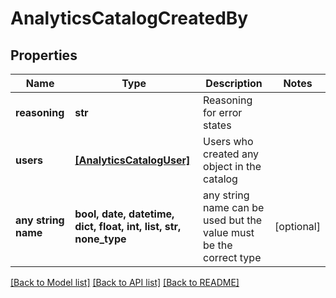 # AnalyticsCatalogCreatedBy


## Properties
Name | Type | Description | Notes
------------ | ------------- | ------------- | -------------
**reasoning** | **str** | Reasoning for error states | 
**users** | [**[AnalyticsCatalogUser]**](AnalyticsCatalogUser.md) | Users who created any object in the catalog | 
**any string name** | **bool, date, datetime, dict, float, int, list, str, none_type** | any string name can be used but the value must be the correct type | [optional]

[[Back to Model list]](../README.md#documentation-for-models) [[Back to API list]](../README.md#documentation-for-api-endpoints) [[Back to README]](../README.md)


